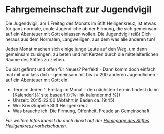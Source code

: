 ---
---
# Fahrgemeinschaft zur Jugendvigil

Die Jugendvigil, am 1.Freitag des Monats im Stift Heiligenkreuz, ist etwas für ganz normale, coole Jugendliche ab der Firmung, die sich gemeinsam auf ein Abenteuer mit Gott einlassen wollen. Die Jugendvigil reißt Dich heraus aus dem Normalen, Langweiligen, aus dem was alle anderen tun!

Jedes Monat machen sich einige junge Leute auf den Weg, um dann gemeinsam zu singen, zu beten und mit Kerzen durch die mittelalterlichen Räume des Stiftes zu ziehen.

Du bist gefirmt und offen für Neues?
Perfekt! - Dann komm doch einfach mal mit und lass dich - gemeinsam mit bis zu 200 anderen Jugendlichen - auf ein Abenteuer mit Gott ein.

- Termin: Jeden 1. Freitag im Monat - den nächsten Termin findest du im [Kalender]({{ site.baseurl }}{% link kalender.md %})
- Uhrzeit: 20:15-22:00 (Abfahrt in Baden ca. 19:45)
- Wo: Kreuzkapelle Stift Heiligenkreuz
- Was brauche ich: Die Firmung, Offenheit, Freude an Gemeinschaft

_Für weitere Infos kannst du auch direkt auf der [Homepage des Stiftes Heiligenkreuz](http://jugendvigil.at) vorbeischauen._
